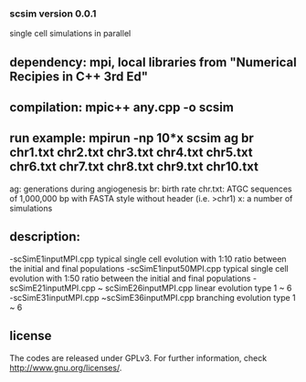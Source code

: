 ### scsim version 0.0.1
single cell simulations in parallel

## dependency: mpi, local libraries from "Numerical Recipies in C++ 3rd Ed"

## compilation: mpic++ any.cpp -o scsim

## run example: mpirun -np 10*x scsim ag br chr1.txt chr2.txt chr3.txt chr4.txt chr5.txt chr6.txt chr7.txt chr8.txt chr9.txt chr10.txt
ag: generations during angiogenesis
br: birth rate
chr.txt: ATGC sequences of 1,000,000 bp with FASTA style without header (i.e. >chr1)
x: a number of simulations

## description:
-scSimE1inputMPI.cpp
typical single cell evolution with 1:10 ratio between the initial and final populations
-scSimE1input50MPI.cpp
typical single cell evolution with 1:50 ratio between the initial and final populations
-scSimE21inputMPI.cpp ~ scSimE26inputMPI.cpp
linear evolution type 1 ~ 6
-scSimE31inputMPI.cpp ~scSimE36inputMPI.cpp
branching evolution type 1 ~ 6

## license
The codes are released under GPLv3. For further information, check <http://www.gnu.org/licenses/>.
